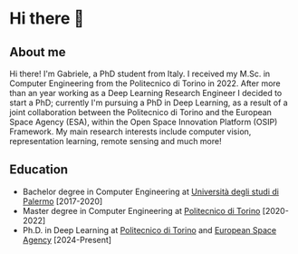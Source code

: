 # Hi there 👋

<!--
**ThePiromaximus/ThePiromaximus** is a ✨ _special_ ✨ repository because its `README.md` (this file) appears on your GitHub profile.

Here are some ideas to get you started:

- 🔭 I’m currently working on ...
- 🌱 I’m currently learning ...
- 👯 I’m looking to collaborate on ...
- 🤔 I’m looking for help with ...
- 💬 Ask me about ...
- 📫 How to reach me: ...
- 😄 Pronouns: ...
- ⚡ Fun fact: ...
-->
## About me
Hi there! I'm Gabriele, a PhD student from Italy. I received my M.Sc. in Computer Engineering from the Politecnico di Torino in 2022. After more than an year working as a Deep Learning Research Engineer I decided to start a PhD; currently I'm pursuing a PhD in Deep Learning, as a result of a joint collaboration between the Politecnico di Torino and the European Space Agency (ESA), within the Open Space Innovation Platform (OSIP) Framework. 
My main research interests include computer vision, representation learning, remote sensing and much more!

## Education
- Bachelor degree in Computer Engineering at [Università degli studi di Palermo](https://www.unipa.it/) [2017-2020]
- Master degree in Computer Engineering at [Politecnico di Torino](https://www.polito.it/) [2020-2022]
- Ph.D. in Deep Learning at [Politecnico di Torino](https://www.polito.it/) and [European Space Agency](https://www.esa.int/) [2024-Present]
